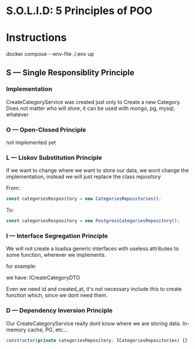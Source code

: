 # S.O.L.I.D: 5 Principles of POO

# Instructions

docker compose --env-file ./.env up

## S — Single Responsiblity Principle

### Implementation

CreateCategoryService was created just only to Create a new Category.
Does not matter who will store, it can be used with mongo, pg, mysql, whatever

### O — Open-Closed Principle

not implemented yet

### L — Liskov Substitution Principle

If we want to change where we want to store our data, we wont change the implementation, instead we will just replace the class repository

From:

```javascript
const categoriesRespository = new CategoriesRepositories();
```

To:

```javascript
const categoriesRespository = new PostgressCategoriesRepository();
```

### I — Interface Segregation Principle

We will not create a loadsa generic interfaces with useless attributes to some function, wherever we implements.

for example:

we have: ICreateCategoryDTO

Even we need id and created_at, it's not necessary include this to create function which, since we dont need them.

### D — Dependency Inversion Principle

Our CreateCategoryService really dont know where we are storing data. In-memory cache, PG, etc...

```javascript
constructor(private categoriesRepository: ICategoriesRepositories) {}
```
